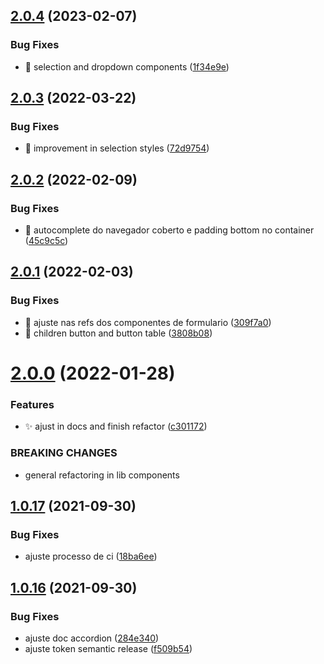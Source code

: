 ## [2.0.4](https://github.com/QueroDelivery/quero-components-web/compare/v2.0.3...v2.0.4) (2023-02-07)


### Bug Fixes

* :bug: selection and dropdown components ([1f34e9e](https://github.com/QueroDelivery/quero-components-web/commit/1f34e9eaf22e62e2f0318e3f57d8be2aa486ebdc))

## [2.0.3](https://github.com/QueroDelivery/quero-components-web/compare/v2.0.2...v2.0.3) (2022-03-22)


### Bug Fixes

* :lipstick: improvement in selection styles ([72d9754](https://github.com/QueroDelivery/quero-components-web/commit/72d9754e330111f75c95ba4f14cb22a439c29e17))

## [2.0.2](https://github.com/QueroDelivery/quero-components-web/compare/v2.0.1...v2.0.2) (2022-02-09)


### Bug Fixes

* :bug: autocomplete do navegador coberto e padding bottom no container ([45c9c5c](https://github.com/QueroDelivery/quero-components-web/commit/45c9c5ce77cfe965c5bb9104bc30494da04b0e02))

## [2.0.1](https://github.com/QueroDelivery/quero-components-web/compare/v2.0.0...v2.0.1) (2022-02-03)


### Bug Fixes

* :bug: ajuste nas refs dos componentes de formulario ([309f7a0](https://github.com/QueroDelivery/quero-components-web/commit/309f7a04154f33c40b051cd0df53c03e30d449a8))
* :bug: children button and button table ([3808b08](https://github.com/QueroDelivery/quero-components-web/commit/3808b08fa7da0660a38ce57191e12f0fbaa36383))

# [2.0.0](https://github.com/QueroDelivery/quero-components-web/compare/v1.0.17...v2.0.0) (2022-01-28)


### Features

* :sparkles: ajust in docs and finish refactor ([c301172](https://github.com/QueroDelivery/quero-components-web/commit/c30117275e610f61de1fa9ce93378edb9b42c1ed))


### BREAKING CHANGES

* general refactoring in lib components

## [1.0.17](https://github.com/QueroDelivery/quero-components-web/compare/v1.0.16...v1.0.17) (2021-09-30)


### Bug Fixes

* ajuste processo de ci ([18ba6ee](https://github.com/QueroDelivery/quero-components-web/commit/18ba6eec9eea944c16b3a83dde7b1b4a4af823c0))

## [1.0.16](https://github.com/QueroDelivery/quero-components-web/compare/v1.0.15...v1.0.16) (2021-09-30)


### Bug Fixes

* ajuste doc accordion ([284e340](https://github.com/QueroDelivery/quero-components-web/commit/284e34068d7ea39d58d200c51119c334f6490a95))
* ajuste token semantic release ([f509b54](https://github.com/QueroDelivery/quero-components-web/commit/f509b5450f26b3157ba7b4d35229e34b110bf468))
